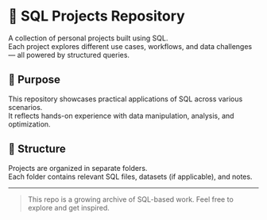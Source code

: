 # 🧠 SQL Projects Repository

A collection of personal projects built using SQL.  
Each project explores different use cases, workflows, and data challenges — all powered by structured queries.

## 🎯 Purpose

This repository showcases practical applications of SQL across various scenarios.  
It reflects hands-on experience with data manipulation, analysis, and optimization.

## 📁 Structure

Projects are organized in separate folders.  
Each folder contains relevant SQL files, datasets (if applicable), and notes.

---

> This repo is a growing archive of SQL-based work. Feel free to explore and get inspired.
